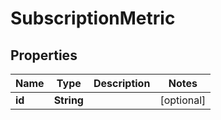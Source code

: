 

# SubscriptionMetric


## Properties

Name | Type | Description | Notes
------------ | ------------- | ------------- | -------------
**id** | **String** |  |  [optional]



